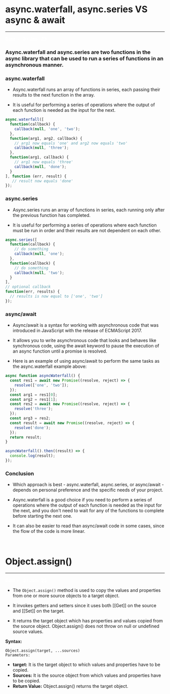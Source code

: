 # async.waterfall, async.series VS async & await 
___

<b style="color:White;font-size:14px">Date :- &nbsp; 3 : Jan : 23</b>


### Async.waterfall and async.series are two functions in the async library that can be used to run a series of functions in an asynchronous manner.


### async.waterfall

- Async.waterfall runs an array of functions in series, each passing their results to the next function in the array. 
  
- It is useful for performing a series of operations where the output of each function is needed as the input for the next.
   

```javascript
async.waterfall([
  function(callback) {
    callback(null, 'one', 'two');
  },
  function(arg1, arg2, callback) {
    // arg1 now equals 'one' and arg2 now equals 'two'
    callback(null, 'three');
  },
  function(arg1, callback) {
    // arg1 now equals 'three'
    callback(null, 'done');
  }
], function (err, result) {
   // result now equals 'done'
});
```


### async.series

- Async.series runs an array of functions in series, each running only after the previous function has completed. 
  
- It is useful for performing a series of operations where each function must be run in order and their results are not dependent on each other.

```javascript
async.series([
  function(callback) {
    // do something
    callback(null, 'one');
  },
  function(callback) {
    // do something
    callback(null, 'two');
  }
],
// optional callback
function(err, results) {
  // results is now equal to ['one', 'two']
});
```

### async/await

- Async/await is a syntax for working with asynchronous code that was introduced in JavaScript with the release of ECMAScript 2017. 
  
- It allows you to write asynchronous code that looks and behaves like synchronous code, using the await keyword to pause the execution of an async function until a promise is resolved.

- Here is an example of using async/await to perform the same tasks as the async.waterfall example above:


```javascript
async function asyncWaterfall() {
  const res1 = await new Promise((resolve, reject) => {
    resolve(['one', 'two']);
  });
  const arg1 = res1[0];
  const arg2 = res1[1];
  const res2 = await new Promise((resolve, reject) => {
    resolve('three');
  });
  const arg3 = res2;
  const result = await new Promise((resolve, reject) => {
    resolve('done');
  });
  return result;
}

asyncWaterfall().then((result) => {
  console.log(result);
});
```



### Conclusion

- Which approach is best - async.waterfall, async.series, or async/await - depends on personal preference and the specific needs of your project. 
  
- Async.waterfall is a good choice if you need to perform a series of operations where the output of each function is needed as the input for the next, and you don't need to wait for any of the functions to complete before starting the next one. 
  
- It can also be easier to read than async/await code in some cases, since the flow of the code is more linear.



&nbsp;


# Object.assign()
___


<b style="color:White;font-size:14px">Date :- &nbsp; 3 : Jan : 23</b>


- The ```Object.assign()``` method is used to copy the values and properties from one or more source objects to a target object. 
  
- It invokes getters and setters since it uses both [[Get]] on the source and [[Set]] on the target. 
  
- It returns the target object which has properties and values copied from the source object. Object.assign() does not throw on null or undefined source values. 


<strong>Syntax:</strong>

```
Object.assign(target, ...sources)
Parameters: 
```

- <strong>target:</strong> It is the target object to which values and properties have to be copied.
- <strong>Sources:</strong> It is the source object from which values and properties have to be copied.
- <strong>Return Value:</strong> Object.assign() returns the target object.